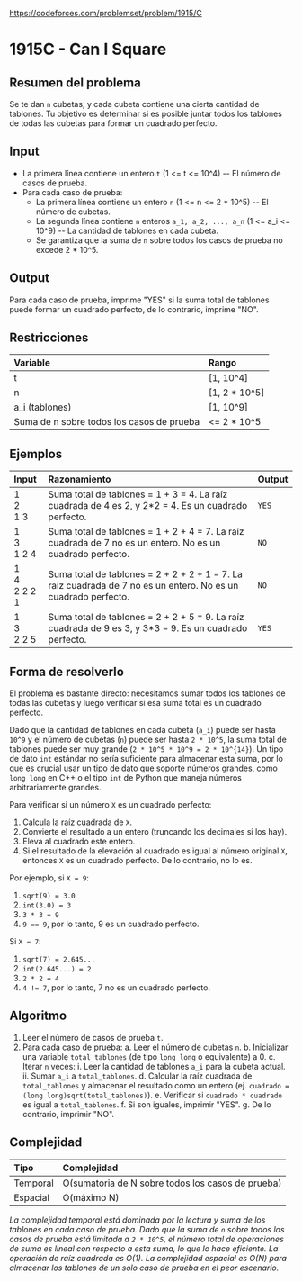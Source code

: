 https://codeforces.com/problemset/problem/1915/C

# 1915C - Can I Square

## Resumen del problema
Se te dan `n` cubetas, y cada cubeta contiene una cierta cantidad de tablones. Tu objetivo es determinar si es posible juntar todos los tablones de todas las cubetas para formar un cuadrado perfecto.

## Input
-   La primera línea contiene un entero `t` (1 <= t <= 10^4) -- El número de casos de prueba.
-   Para cada caso de prueba:
    -   La primera línea contiene un entero `n` (1 <= n <= 2 * 10^5) -- El número de cubetas.
    -   La segunda línea contiene `n` enteros `a_1, a_2, ..., a_n` (1 <= a_i <= 10^9) -- La cantidad de tablones en cada cubeta.
    -   Se garantiza que la suma de `n` sobre todos los casos de prueba no excede 2 * 10^5.

## Output
Para cada caso de prueba, imprime "YES" si la suma total de tablones puede formar un cuadrado perfecto, de lo contrario, imprime "NO".

## Restricciones

| Variable      | Rango       |
| :------------ | :---------- |
| t             | [1, 10^4]   |
| n             | [1, 2 * 10^5] |
| a_i (tablones) | [1, 10^9]   |
| Suma de n sobre todos los casos de prueba | <= 2 * 10^5 |

## Ejemplos

| Input         | Razonamiento                                                                                             | Output |
| :------------ | :------------------------------------------------------------------------------------------------------- | :----- |
| 1 <br> 2 <br> 1 3 | Suma total de tablones = 1 + 3 = 4. La raíz cuadrada de 4 es 2, y 2*2 = 4. Es un cuadrado perfecto. | `YES`  |
| 1 <br> 3 <br> 1 2 4 | Suma total de tablones = 1 + 2 + 4 = 7. La raíz cuadrada de 7 no es un entero. No es un cuadrado perfecto. | `NO`   |
| 1 <br> 4 <br> 2 2 2 1 | Suma total de tablones = 2 + 2 + 2 + 1 = 7. La raíz cuadrada de 7 no es un entero. No es un cuadrado perfecto. | `NO`   |
| 1 <br> 3 <br> 2 2 5 | Suma total de tablones = 2 + 2 + 5 = 9. La raíz cuadrada de 9 es 3, y 3*3 = 9. Es un cuadrado perfecto. | `YES`  |

## Forma de resolverlo
El problema es bastante directo: necesitamos sumar todos los tablones de todas las cubetas y luego verificar si esa suma total es un cuadrado perfecto.

Dado que la cantidad de tablones en cada cubeta (`a_i`) puede ser hasta `10^9` y el número de cubetas (`n`) puede ser hasta `2 * 10^5`, la suma total de tablones puede ser muy grande (`2 * 10^5 * 10^9 = 2 * 10^{14}`). Un tipo de dato `int` estándar no sería suficiente para almacenar esta suma, por lo que es crucial usar un tipo de dato que soporte números grandes, como `long long` en C++ o el tipo `int` de Python que maneja números arbitrariamente grandes.

Para verificar si un número `X` es un cuadrado perfecto:
1.  Calcula la raíz cuadrada de `X`.
2.  Convierte el resultado a un entero (truncando los decimales si los hay).
3.  Eleva al cuadrado este entero.
4.  Si el resultado de la elevación al cuadrado es igual al número original `X`, entonces `X` es un cuadrado perfecto. De lo contrario, no lo es.

Por ejemplo, si `X = 9`:
1.  `sqrt(9) = 3.0`
2.  `int(3.0) = 3`
3.  `3 * 3 = 9`
4.  `9 == 9`, por lo tanto, 9 es un cuadrado perfecto.

Si `X = 7`:
1.  `sqrt(7) = 2.645...`
2.  `int(2.645...) = 2`
3.  `2 * 2 = 4`
4.  `4 != 7`, por lo tanto, 7 no es un cuadrado perfecto.

## Algoritmo
1.  Leer el número de casos de prueba `t`.
2.  Para cada caso de prueba:
    a.  Leer el número de cubetas `n`.
    b.  Inicializar una variable `total_tablones` (de tipo `long long` o equivalente) a 0.
    c.  Iterar `n` veces:
        i.  Leer la cantidad de tablones `a_i` para la cubeta actual.
        ii. Sumar `a_i` a `total_tablones`.
    d.  Calcular la raíz cuadrada de `total_tablones` y almacenar el resultado como un entero (ej. `cuadrado = (long long)sqrt(total_tablones)`).
    e.  Verificar si `cuadrado * cuadrado` es igual a `total_tablones`.
    f.  Si son iguales, imprimir "YES".
    g.  De lo contrario, imprimir "NO".

## Complejidad

| Tipo        | Complejidad       |
| :---------- | :---------------- |
| Temporal    | O(sumatoria de N sobre todos los casos de prueba) |
| Espacial    | O(máximo N)       |

*La complejidad temporal está dominada por la lectura y suma de los tablones en cada caso de prueba. Dado que la suma de `n` sobre todos los casos de prueba está limitada a `2 * 10^5`, el número total de operaciones de suma es lineal con respecto a esta suma, lo que lo hace eficiente. La operación de raíz cuadrada es O(1). La complejidad espacial es O(N) para almacenar los tablones de un solo caso de prueba en el peor escenario.*
